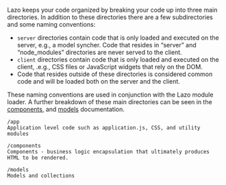 Lazo keeps your code organized by breaking your code up into three main directories. In addition to these directories there are a few subdirectories and some naming conventions:

* `server` directories contain code that is only loaded and executed on the server, e.g., a model syncher. Code that resides in “server” and “node_modules” directories are never served to the client.
* `client` directories contain code that is only loaded and executed on the client, .e.g., CSS files or JavaScript widgets that rely on the DOM.
* Code that resides outside of these directories is considered common code and will be loaded both on the server and the client.

These naming conventions are used in conjunction with the Lazo module loader. A further breakdown of these main directories can be seen in the [components](LazoComponent.md), and [models](LazoModel.md) documentation.

```shell
/app
Application level code such as application.js, CSS, and utility modules

/components
Components - business logic encapsulation that ultimately produces HTML to be rendered.

/models
Models and collections
```
